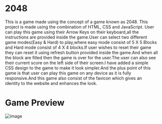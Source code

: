 # 2048
This is a game made using the concept of a game known as 2048. This project is made using the combination of HTML, CSS and JavaScript.
User can play this game using their Arrow Keys on their keyboard,all the instructions are provided inside the game.User can select two different game modes(Easy & Hard) to play,where easy mode consist of 5 X 5 Blocks and Hard mode consist of 4 X 4 blocks.If user wishes to reset their game they can reset it using refresh button provided inside the game.And when all the block are filled then the game is over for the user.The user can also see their current score on the left side of their screen.I have added a simple CSS design to the game to make it look simpler.And the plus point of this game is that user can play this game on any device as it is fully responsive.And this game also consist of the favicon which gives an identity to the website and enhances the look.

# Game Preview
 
 ![image](https://user-images.githubusercontent.com/74227860/118819546-11bad800-b8d3-11eb-99d2-1584e430c5fe.png)
